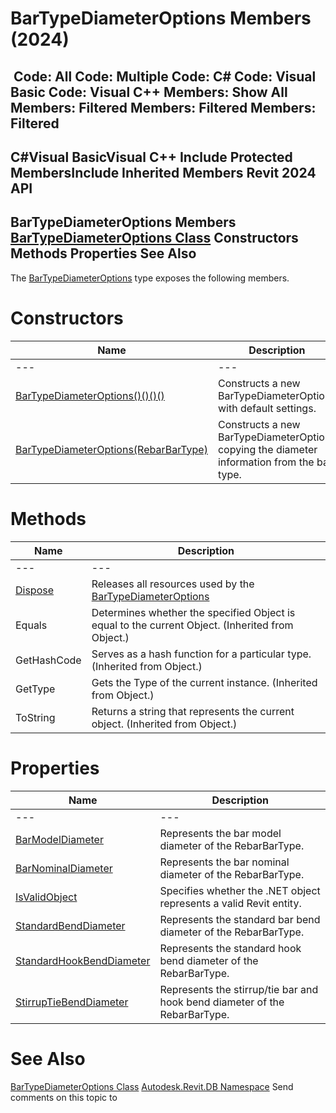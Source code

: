 # BarTypeDiameterOptions Members (2024)

﻿
 Code: All Code: Multiple Code: C# Code: Visual Basic Code: Visual C++  Members: Show All Members: Filtered Members: Filtered Members: Filtered   
---  
C#Visual BasicVisual C++
Include Protected MembersInclude Inherited Members
Revit 2024 API  
---  
BarTypeDiameterOptions Members  
[BarTypeDiameterOptions Class](a4f6aef6-f961-7b77-7c4b-6248193c258a.md "BarTypeDiameterOptions Class") Constructors Methods Properties See Also  
---  
The [BarTypeDiameterOptions](a4f6aef6-f961-7b77-7c4b-6248193c258a.md "BarTypeDiameterOptions Class") type exposes the following members.
# Constructors
| Name | Description |
| --- | --- |
| --- | --- | --- |
| [BarTypeDiameterOptions()()()()](5aa0bc88-1b77-b112-d752-ec7ebf0aa396.md "BarTypeDiameterOptions Constructor") | Constructs a new BarTypeDiameterOptions with default settings. |
| [BarTypeDiameterOptions(RebarBarType)](58a4bebd-3b44-712b-1d33-8c55db8ec7de.md "BarTypeDiameterOptions Constructor \(RebarBarType\)") | Constructs a new BarTypeDiameterOptions copying the diameter information from the bar type. |

# Methods
| Name | Description |
| --- | --- |
| --- | --- | --- |
| [Dispose](024faa95-cc70-99fb-a29d-3e217625526e.md "Dispose Method") | Releases all resources used by the [BarTypeDiameterOptions](a4f6aef6-f961-7b77-7c4b-6248193c258a.md "BarTypeDiameterOptions Class") |
| Equals | Determines whether the specified Object is equal to the current Object. (Inherited from Object.) |
| GetHashCode | Serves as a hash function for a particular type.  (Inherited from Object.) |
| GetType | Gets the Type of the current instance. (Inherited from Object.) |
| ToString | Returns a string that represents the current object. (Inherited from Object.) |

# Properties
| Name | Description |
| --- | --- |
| --- | --- | --- |
| [BarModelDiameter](c72159be-877e-14e0-5778-7a00c3215b2f.md "BarModelDiameter Property") | Represents the bar model diameter of the RebarBarType. |
| [BarNominalDiameter](15663f45-109d-6bf0-980f-4caf23711ed5.md "BarNominalDiameter Property") | Represents the bar nominal diameter of the RebarBarType. |
| [IsValidObject](728a5d45-14f2-d42c-2f5e-c7fd0955ba9f.md "IsValidObject Property") | Specifies whether the .NET object represents a valid Revit entity. |
| [StandardBendDiameter](72692d95-b786-ebdb-0c44-bfde76949046.md "StandardBendDiameter Property") | Represents the standard bar bend diameter of the RebarBarType. |
| [StandardHookBendDiameter](7e7db6ad-4ee1-613f-c730-a8921a78b0bf.md "StandardHookBendDiameter Property") | Represents the standard hook bend diameter of the RebarBarType. |
| [StirrupTieBendDiameter](83fa4b05-eb78-3db7-3305-8fe8bf56f2a8.md "StirrupTieBendDiameter Property") | Represents the stirrup/tie bar and hook bend diameter of the RebarBarType. |

# See Also
[BarTypeDiameterOptions Class](a4f6aef6-f961-7b77-7c4b-6248193c258a.md "BarTypeDiameterOptions Class")
[Autodesk.Revit.DB Namespace](87546ba7-461b-c646-cbb1-2cb8f5bff8b2.md "Autodesk.Revit.DB Namespace")
Send comments on this topic to 